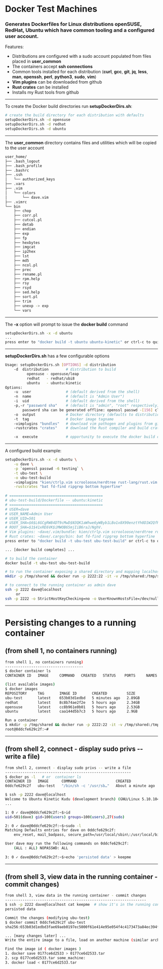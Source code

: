 # Docker Test Machines

### Generates Dockerfiles for Linux distributions **openSUSE**, **RedHat**, **Ubuntu** which have common tooling and a configured user account.

Features:

* Distributions are configured with a sudo account populated from files placed in **user_common**
* The containers accept **ssh connections**
* Common tools installed for each distribution (**curl**, **gcc**, **git**, **jq**, **less**, **man**, **openssh**, **perl**, **python3**, **sudo**, **vim**)
* **Vim plugins** can be downloaded from github
* **Rust crates** can be installed
* Installs my Rust tools from github

---

To create the Docker build directories run **setupDockerDirs.sh**:

~~~sh
# create the build directory for each distribution with defaults
setupDockerDirs.sh -d opensuse
setupDockerDirs.sh -d redhat
setupDockerDirs.sh -d ubuntu
~~~

---

The **user_common** directory contains files and utilities which will be copied to the user account

~~~sh
user_home/
├── .bash_logout
├── .bash_profile
├── .bashrc
├── .ssh
│   └── authorized_keys
├── .vars
├── .vim
│   └── colors
│       └── dave.vim
├── .vimrc
└── bin
    ├── chop
    ├── corr.pl
    ├── cutcol.pl
    ├── detab
    ├── endian
    ├── exp
    ├── fp
    ├── hexbytes
    ├── imgcat
    ├── ip2hex
    ├── lst
    ├── md5
    ├── ncol.pl
    ├── prec
    ├── rename.pl
    ├── rpm.help
    ├── rsy
    ├── rsyd
    ├── sed.help
    ├── sort.pl
    ├── trim
    ├── unexp -> exp
    └── vars
~~~

---

The **-x** option will prompt to issue the **docker build** command

~~~sh
setupDockerDirs.sh -x -d ubuntu
...
press enter to "docker build -t ubuntu ubuntu-kinetic" or ctrl-c to quit and inspect ubuntu-kinetic/Dockerfile
~~~

---

**setupDockerDirs.sh** has a few configurable options

~~~sh
Usage: setupDockerDirs.sh [OPTIONS] -d distribution
    -d  distribution        # distribution to build
          opensuse - opensuse/leap
          redhat   - redhat/ubi8
          ubuntu   - ubuntu:kinetic
Options:
    -u  user                # (default derived from the shell)
    -n  name                # (default is "Admin User")
    -i  uid                 # (default derived from the shell)
    -p,-r "password sha"    # (default is "admin", "root" respectively)
        password sha can be generated offline: openssl passwd -[156] cleartext
    -o  output              # Docker directory (defaults to distribution name, will not overwrite)
    -t  tag                 # Docker image tagname
    -vimplugins "bundles"   # download vim pathogen and plugins from github e.g. -vimplugins "kien/ctrlp.vim scrooloose/nerdtree ..."
    -rustcrates "crates"    # download the Rust compiler and build crates e.g. -rust "bat ripgrep ..."

    -x  execute             # opportunity to execute the docker build on the completed directory
~~~

---

A configured build example:

~~~sh
setupDockerDirs.sh -x -d ubuntu \
	-u dave \
	-p `openssl passwd -6 testing` \
	-t ubu-test \
	-o ubu-test-build
	-vimplugins "kien/ctrlp.vim scrooloose/nerdtree rust-lang/rust.vim godlygeek/tabular" \
	-rustcrates "bat fd-find ripgrep bottom hyperfine"
	
# ===========================================
# ubu-test-build/Dockerfile -- ubuntu:kinetic
# ===========================================
# USER=dave
# USER_NAME=Admin User
# USER_UID=501
# USER_SHA=$6$L6GCgRW84DT9cMwD$N3QK1aWhwe6yWByb1LBo1x8X90enztYh0D1W2QfRYlSY40DdWlIWPnRrJtIMDonYX2tiXFTrPxVxRespoqPTR.
# ROOT_SHA=$1$41xRE6VK$iMWOB65mjIiB6raJ/NghV.
# Vim plugins: ~dave/.vim/bundle: kien/ctrlp.vim scrooloose/nerdtree rust-lang/rust.vim godlygeek/tabular
# Rust crates: ~dave/.cargo/bin: bat fd-find ripgrep bottom hyperfine
press enter to "docker build -t ubu-test ubu-test-build" or ctrl-c to quit and inspect ubu-test-build/Dockerfile

... [docker build completes] ...

# to build the container
docker build -t ubu-test ubu-test-build

# to run the container exposing a shared directory and mapping localhost port 2222 to 22
mkdir -p /tmp/shared && docker run -p 2222:22 -it -v /tmp/shared:/tmp/shared ubu-test

# to connect to the running container as admin dave
ssh -p 2222 dave@localhost
     or
ssh -p 2222 -o StrictHostKeyChecking=no -o UserKnownHostsFile=/dev/null -o LogLevel=error dave@localhost
~~~

---

# **Persisting** changes to a running container

(from shell 1, no containers running)
----
~~~sh
from shell 1, no containers running)
------------------------------------
$ docker container ls
CONTAINER ID   IMAGE     COMMAND   CREATED   STATUS    PORTS     NAMES

(list available images)
$ docker images
REPOSITORY     TAG       IMAGE ID       CREATED         SIZE
ubu-test       latest    653b03d1edbd   5 minutes ago   2.89GB
redhat         latest    8c8b74ae2f2e   5 hours ago     2.34GB
opensuse       latest    cc8b961e0b01   5 hours ago     2.53GB
ubuntu         latest    caa144d5b7c3   5 hours ago     2.9GB

Run a container
$ mkdir -p /tmp/shared && docker run -p 2222:22 -it -v /tmp/shared:/tmp/shared ubu-test
root@0ddcfe629c2f:~#
~~~

---

(from shell 2, connect - display sudo privs -- write a file)
----
~~~sh
from shell 2, connect - display sudo privs -- write a file
----------------------------------------------------------
$ docker ps -l   # or  container ls
CONTAINER ID   IMAGE      COMMAND                  CREATED              STATUS              PORTS                  NAMES
0ddcfe629c2f   ubu-test   "/bin/sh -c '/usr/sb…"   About a minute ago   Up About a minute   0.0.0.0:2222->22/tcp   jovial_cray

$ ssh -p 2222 dave@localhost
Welcome to Ubuntu Kinetic Kudu (development branch) (GNU/Linux 5.10.104-linuxkit x86_64)
...

1: 0 ✓ dave@0ddcfe629c2f:~$>id
uid=501(dave) gid=100(users) groups=100(users),27(sudo)

2: 0 ✓ dave@0ddcfe629c2f:~$>sudo -l
Matching Defaults entries for dave on 0ddcfe629c2f:
    env_reset, mail_badpass, secure_path=/usr/local/sbin\:/usr/local/bin\:/usr/sbin\:/usr/bin\:/sbin\:/bin\:/snap/bin, use_pty

User dave may run the following commands on 0ddcfe629c2f:
    (ALL : ALL) NOPASSWD: ALL
    
3: 0 ✓ dave@0ddcfe629c2f:~$>echo 'persisted data' > keepme
~~~

---

(from shell 3, view data in the running container - commit changes)
----
~~~sh
from shell 3, view data in the running container - commit changes
-----------------------------------------------------------------
$ ssh -p 2222 dave@localhost cat keepme  # show it's in the running container
persisted data

Commit the changes (modifying ubu-test)
$ docker commit 0ddcfe629c2f ubu-test
sha256:653b03d1edbd3fae69aeb0197ec5000f61e414e95e054f4c4173473a84ec394f

... [many changes later] ...
Write the entire image to a file, load on another machine (similar architecture)

Find the image id ( docker images )
1. docker save 0177ce6d2533 > 0177ce6d2533.tar
2. scp 0177ce6d2533.tar some_machine:
3. docker load < 0177ce6d2533.tar
~~~






